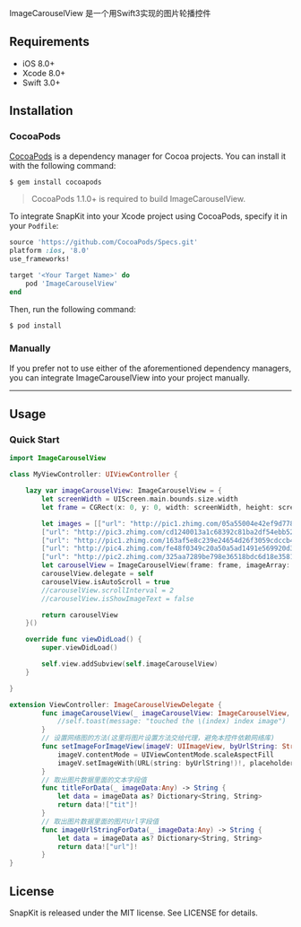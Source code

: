 
ImageCarouselView 是一个用Swift3实现的图片轮播控件


## Requirements

- iOS 8.0+ 
- Xcode 8.0+
- Swift 3.0+


## Installation

### CocoaPods

[CocoaPods](http://cocoapods.org) is a dependency manager for Cocoa projects. You can install it with the following command:

```bash
$ gem install cocoapods
```

> CocoaPods 1.1.0+ is required to build ImageCarouselView.

To integrate SnapKit into your Xcode project using CocoaPods, specify it in your `Podfile`:

```ruby
source 'https://github.com/CocoaPods/Specs.git'
platform :ios, '8.0'
use_frameworks!

target '<Your Target Name>' do
    pod 'ImageCarouselView'
end
```

Then, run the following command:

```bash
$ pod install
```

### Manually

If you prefer not to use either of the aforementioned dependency managers, you can integrate ImageCarouselView into your project manually.

---

## Usage

### Quick Start

```swift
import ImageCarouselView

class MyViewController: UIViewController {

    lazy var imageCarouselView: ImageCarouselView = {
        let screenWidth = UIScreen.main.bounds.size.width
        let frame = CGRect(x: 0, y: 0, width: screenWidth, height: screenWidth*320/568)

        let images = [["url": "http://pic1.zhimg.com/05a55004e42ef9d778d502c96bc198a4.jpg", "tit": "Whatever is worth doing is worth doing well."],
        ["url": "http://pic3.zhimg.com/cd1240013a1c68392c81ba2df54ebb52.jpg", "tit": "You may be out of my sight, but never out of my mind."],
        ["url": "http://pic1.zhimg.com/163af5e8c239e24654d26f3059cdccb4.jpg", "tit": "When the whole world is about to rain, let’s make it clear in our heart together."],
        ["url": "http://pic4.zhimg.com/fe48f0349c20a50a5ad1491e569920d3.jpg", "tit": "I’ll think of you every step of the way."],
        ["url": "http://pic2.zhimg.com/325aa7289be798e36518bdc6d18e3581.jpg", "tit": "Love is not a maybe thing. You know when you love someone."]]
        let carouselView = ImageCarouselView(frame: frame, imageArray: images)
        carouselView.delegate = self
        carouselView.isAutoScroll = true
        //carouselView.scrollInterval = 2
        //carouselView.isShowImageText = false

        return carouselView
    }()

    override func viewDidLoad() {
        super.viewDidLoad()

        self.view.addSubview(self.imageCarouselView)
    }

}

extension ViewController: ImageCarouselViewDelegate {
        func imageCarouselView(_ imageCarouselView: ImageCarouselView, didSelectItemAt index:Int) {
            //self.toast(message: "touched the \(index) index image")
        }
        // 设置网络图的方法(这里将图片设置方法交给代理，避免本控件依赖网络库)
        func setImageForImageView(imageV: UIImageView, byUrlString: String?, placeholderImage:UIImage?){
            imageV.contentMode = UIViewContentMode.scaleAspectFill
            imageV.setImageWith(URL(string: byUrlString!)!, placeholderImage: placeholderImage)
        }
        // 取出图片数据里面的文本字段值
        func titleForData(_ imageData:Any) -> String {
            let data = imageData as? Dictionary<String, String>
            return data!["tit"]!
        }
        // 取出图片数据里面的图片Url字段值
        func imageUrlStringForData(_ imageData:Any) -> String {
            let data = imageData as? Dictionary<String, String>
            return data!["url"]!
        }
}

```

## License

SnapKit is released under the MIT license. See LICENSE for details.
